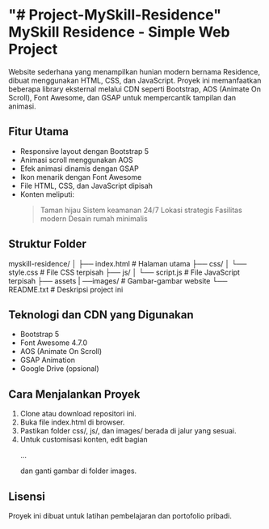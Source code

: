 "# Project-MySkill-Residence" 
MySkill Residence - Simple Web Project
======================================

Website sederhana yang menampilkan hunian modern bernama Residence, dibuat menggunakan HTML, CSS, dan JavaScript. 
Proyek ini memanfaatkan beberapa library eksternal melalui CDN seperti Bootstrap, AOS (Animate On Scroll), Font Awesome, 
dan GSAP untuk mempercantik tampilan dan animasi.

Fitur Utama
-----------
- Responsive layout dengan Bootstrap 5
- Animasi scroll menggunakan AOS
- Efek animasi dinamis dengan GSAP
- Ikon menarik dengan Font Awesome
- File HTML, CSS, dan JavaScript dipisah
- Konten meliputi:
  > Taman hijau
  > Sistem keamanan 24/7
  > Lokasi strategis
  > Fasilitas modern
  > Desain rumah minimalis

Struktur Folder
---------------
myskill-residence/
│
├── index.html              # Halaman utama
├── css/
│   └── style.css           # File CSS terpisah
├── js/
│   └── script.js           # File JavaScript terpisah
├── assets
|    ──images/              # Gambar-gambar website
└── README.txt              # Deskripsi project ini

Teknologi dan CDN yang Digunakan
-------------------------------
- Bootstrap 5
- Font Awesome 4.7.0
- AOS (Animate On Scroll)
- GSAP Animation
- Google Drive (opsional)

Cara Menjalankan Proyek
------------------------
1. Clone atau download repositori ini.
2. Buka file index.html di browser.
3. Pastikan folder css/, js/, dan images/ berada di jalur yang sesuai.
4. Untuk customisasi konten, edit bagian <p>...</p> dan ganti gambar di folder images.

Lisensi
-------
Proyek ini dibuat untuk latihan pembelajaran dan portofolio pribadi. 

